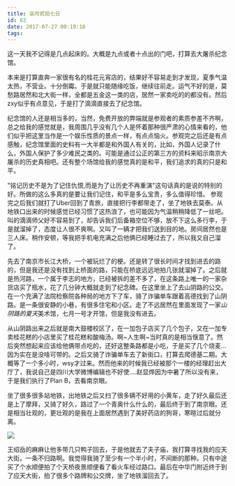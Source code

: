 ```yaml
---
title: 柒月贰拾七日
id: 63
date: 2017-07-27 00:19:18
tags:
---
```


这一天我不记得是几点起床的。大概是九点或者十点出的门吧，打算去大屠杀纪念馆。

本来是打算直奔一家很有名的桂花元宵店的，结果好不容易走到才发现，夏季气温太热，不营业。十分倒霉。于是就只能随缘吃饭，继续往前走。运气不好的是，莫愁路居然和北大街一样，全都是五金这一类的店，居然一家卖吃的的都没有。然后zxy似乎有点意见，于是打了滴滴直接去了纪念馆。

纪念馆的人还是相当多的，当然，免费开放的弊端就是参观者的素质参差不齐啊，总之给我的感觉就是，我周围几乎没有几个人是怀着那种很严肃的心情来看的，他们似乎把这里当作是一个娱乐性质的景点一样，有点点恼火。参观完之后还是有点感触，纪念馆里面的史料有一大半都是和外国人有关的，比如，外国人记录了什么，外国人保护了多少难民之类的。可能是通过公正的第三方的资料来昭示南京大屠杀的历史真相吧。还有整个场馆给我的感觉真的是和平，我们追求的真的只是和平。

"铭记历史不是为了记住仇恨,而是为了让历史不再重演"这句话真的是说的特别的好。所做的这么多真的是要让我们记住，和平是多么宝贵，多么值得珍惜。
参观完之后我们就打了Uber回到了青旅，直接把行李都带走了，坐了地铁去莫泰。从地铁口出来的时候感觉已经习惯了这热浪了，也可能因为气温稍稍降低了一丝吧。叫的滴滴师父好不容易到了，却告诉我们后备箱空位不够，放不下这么多行李，于是就溜掉了，态度让人很不爽啊。又叫了一辆才把我们送到目的地。房间居然也是三人床。稍作安顿，等我把手机电充满之后他俩已经睡过去了，所以我又自己溜了。

先去了南京市长江大桥，一个被玩烂了的梗。还是转了很长时间才找到进去的路的，但是我还是没有找到上桥面的路，只能在桥底远远地拍几张就溜掉了。之后就是热河路，一个属于李志的地方，已经被拆的差不多了，在这条路上唯一的一家杂货店买了瓶水，花了几分钟大概就走到了纪念碑。在这里坐上了去山阴路的公交。在一个充满了法院检察院各种局的地方下了车，骑了诈骗单车跟着高德找到了山阴路。是一条很安静的小巷，有很多住宅和小区。走了不远居然在里面发现了一家*山阴路的夏天*美术馆，七月一号才开馆，但是我没有进去。

从山阴路出来之后就是南大鼓楼校区了，在一加包子店买了几个包子，又在一加专卖桂花糕的小店里买了桂花糕和酸梅汤。啊~人生啊~当时真的是相当惬意了。然后突然想起来应该给他俩带点吃的，还好这整条路都是小吃，于是买了几个烧麦...因为实在是没啥可带的。之后又骑了诈骗单车去了新街口，打算去爬德基二期。大概等了一个多小时，wsy才过来。然而他来的时候我已经被那个一楼的经理赶出大厅了，我说自己是四川大学微博编辑也不好使....赵显烨因为中暑了所以没有来，于是我们执行了Plan B，去看南京眼。

坐了很多很多站地铁，出地铁之后又扫了很多辆不好用的小黄车，走了好久最后还是上了摩拜，又骑了好久，路过了一个青奥什么什么的，最后终于到了南京眼。还是相当壮观的，更壮观的是我在上面居然遇到了美好药店的狗哥，寒暄过后就分离。

![](http://img.cyrise.cn/2017/08/20170727_211028.jpg)

王绍岳的麻麻让他多带几只鸭子回去，于是他就去了夫子庙，我打算寻找我的应天大街。一条不归路啊。我觉得我骑了至少有一个半小时，不间断的那种。只有中途买了个水顺便拍了个天桥夜景顺便看了看火车经过路口。最后在中华门附近终于到了应天大街，拍了很多个路牌和公交牌，坐了地铁溜回去了。